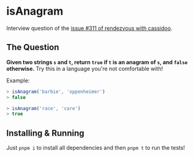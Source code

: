 # isAnagram

Interview question of the [issue #311 of rendezvous with cassidoo](https://buttondown.email/cassidoo/archive/science-is-organized-knowledge-wisdom-is/).

## The Question

**Given two strings `s` and `t`, return `true` if `t` is an anagram of `s`, and `false` otherwise.** Try this in a language you're not comfortable with!

Example:

```js
> isAnagram('barbie', 'oppenheimer')
> false

> isAnagram('race', 'care')
> true
```

## Installing & Running

Just `pnpm i` to install all dependencies and then `pnpm t` to run the tests!
